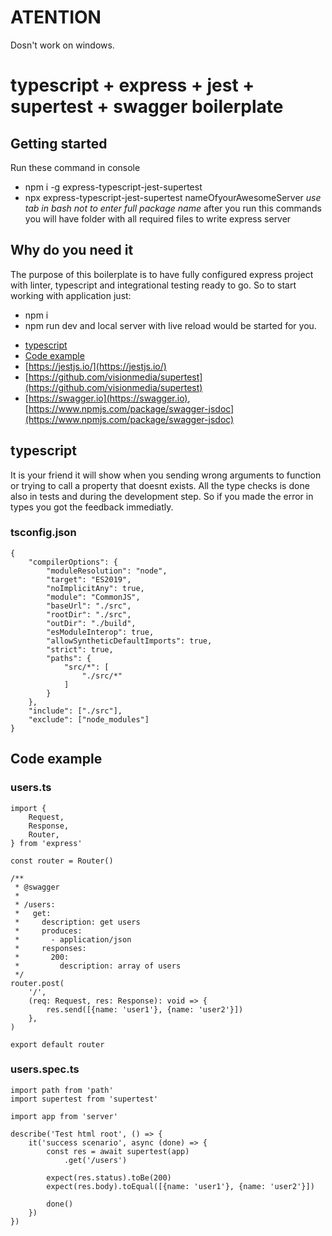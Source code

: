 # ATENTION
Dosn't work on windows.

# typescript + express + jest + supertest + swagger boilerplate

## Getting started

Run these command in console
+ npm i -g express-typescript-jest-supertest
+ npx express-typescript-jest-supertest nameOfyourAwesomeServer
*use tab in bash not to enter full package name*
after you run this commands you will have folder with all required files to write express server

## Why do you need it
The purpose of this boilerplate is to have fully configured express project with linter, typescript and integrational testing ready to go.
So to start working with application just:
* npm i
* npm run dev
and local server with live reload would be started for you.

- [typescript](#typescript)
- [Code example](#code-example)
- [https://jestjs.io/](https://jestjs.io/)
- [https://github.com/visionmedia/supertest](https://github.com/visionmedia/supertest)
- [https://swagger.io](https://swagger.io), [https://www.npmjs.com/package/swagger-jsdoc](https://www.npmjs.com/package/swagger-jsdoc)


## typescript
It is your friend it will show when you sending wrong arguments to function or trying to call a property that doesnt exists.
All the type checks is done also in tests and during the development step. So if you made the error in types you got the feedback immediatly.

### tsconfig.json
```
{
    "compilerOptions": {
        "moduleResolution": "node",
        "target": "ES2019",
        "noImplicitAny": true,
        "module": "CommonJS",
        "baseUrl": "./src",
        "rootDir": "./src",
        "outDir": "./build",
        "esModuleInterop": true,
        "allowSyntheticDefaultImports": true,
        "strict": true,
        "paths": {
            "src/*": [
                "./src/*"
            ]
        }
    },
    "include": ["./src"],
    "exclude": ["node_modules"]
}
```

## Code example

### users.ts
```
import {
    Request,
    Response,
    Router,
} from 'express'

const router = Router()

/**
 * @swagger
 *
 * /users:
 *   get:
 *     description: get users
 *     produces:
 *       - application/json
 *     responses:
 *       200:
 *         description: array of users
 */
router.post(
    '/',
    (req: Request, res: Response): void => {
        res.send([{name: 'user1'}, {name: 'user2'}])
    },
)

export default router
```

### users.spec.ts
```
import path from 'path'
import supertest from 'supertest'

import app from 'server'

describe('Test html root', () => {
    it('success scenario', async (done) => {
        const res = await supertest(app)
            .get('/users')

        expect(res.status).toBe(200)
        expect(res.body).toEqual([{name: 'user1'}, {name: 'user2'}])

        done()
    })
})
```
